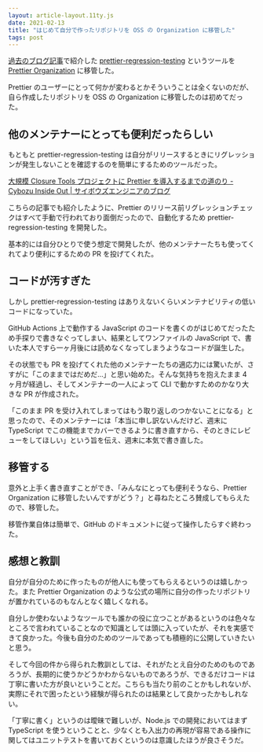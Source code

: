 ```yaml
---
layout: article-layout.11ty.js
date: 2021-02-13
title: "はじめて自分で作ったリポジトリを OSS の Organization に移管した"
tags: post
---
```


[過去のブログ記事](https://sosukesuzuki.dev/posts/regression-checker-for-prettier/)で紹介した [prettier-regression-testing](https://github.com/prettier/prettier-regression-testing) というツールを [Prettier Organization](https://github.com/prettier) に移管した。

Prettier のユーザーにとって何かが変わるとかそういうことは全くないのだが、自ら作成したリポジトリを OSS の Organization に移管したのは初めてだった。

## 他のメンテナーにとっても便利だったらしい

もともと prettier-regression-testing は自分がリリースするときにリグレッションが発生しないことを確認するのを簡単にするためのツールだった。

[大規模 Closure Tools プロジェクトに Prettier を導入するまでの道のり - Cybozu Inside Out | サイボウズエンジニアのブログ](https://blog.cybozu.io/entry/2021/01/18/110000)

こちらの記事でも紹介したように、Prettier のリリース前リグレッションチェックはすべて手動で行われており面倒だったので、自動化するため prettier-regression-testing を開発した。

基本的には自分ひとりで使う想定で開発したが、他のメンテナーたちも使ってくれてより便利にするための PR を投げてくれた。

## コードが汚すぎた

しかし prettier-regression-testing はありえないくらいメンテナビリティの低いコードになっていた。

GitHub Actions 上で動作する JavaScript のコードを書くのがはじめてだったため手探りで書きなぐってしまい、結果としてワンファイルの JavaScript で、書いた本人ですら一ヶ月後には読めなくなってしまうようなコードが誕生した。

その状態でも PR を投げてくれた他のメンテナーたちの適応力には驚いたが、さすがに「このままではだめだ...」と思い始めた。そんな気持ちを抱えたまま 4 ヶ月が経過し、そしてメンテナーの一人によって CLI で動かすためのかなり大きな PR が作成された。

「このまま PR を受け入れてしまってはもう取り返しのつかないことになる」と思ったので、そのメンテナーには「本当に申し訳ないんだけど、週末に TypeScript でこの機能までカバーできるように書き直すから、そのときにレビューをしてほしい」という旨を伝え、週末に本気で書き直した。

## 移管する

意外と上手く書き直すことができ、「みんなにとっても便利そうなら、Prettier Organization に移管したいんですがどう？」と尋ねたところ賛成してもらえたので、移管した。

移管作業自体は簡単で、GitHub のドキュメントに従って操作したらすぐ終わった。

## 感想と教訓

自分が自分のために作ったものが他人にも使ってもらえるというのは嬉しかった。また Prettier Organization のような公式の場所に自分の作ったリポジトリが置かれているのもなんとなく嬉しくなれる。

自分しか使わないようなツールでも誰かの役に立つことがあるというのは色々なところで言われていることなので知識としては頭に入っていたが、それを実感できて良かった。今後も自分のためのツールであっても積極的に公開していきたいと思う。

そして今回の件から得られた教訓としては、それがたとえ自分のためのものであろうが、長期的に使うかどうかわからないものであろうが、できるだけコードは丁寧に書いた方が良いということだ。こちらも当たり前のことかもしれないが、実際にそれで困ったという経験が得られたのは結果として良かったかもしれない。

「丁寧に書く」というのは曖昧で難しいが、Node.js での開発においてはまず TypeScript を使うということと、少なくとも入出力の再現が容易である操作に関してはユニットテストを書いておくというのは意識したほうが良さそうだ。
